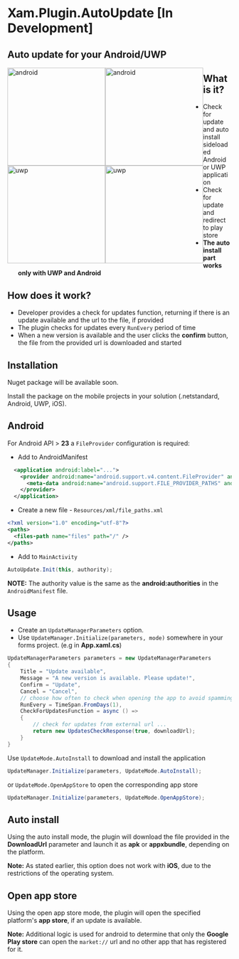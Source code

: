 # Xam.Plugin.AutoUpdate [In Development]

## Auto update for your Android/UWP

<div class="inline-block" >
  <img style="float: left;" src="https://github.com/angelinn/Xam.Plugin.UpdatePrompt/blob/master/images/update_android.png" alt="android" width="220"/>
  <img style="float: left;" src="https://github.com/angelinn/Xam.Plugin.UpdatePrompt/blob/master/images/install_android.png" alt="android" width="220"/>
  <img style="float: left;" src="https://github.com/angelinn/Xam.Plugin.UpdatePrompt/blob/master/images/update_uwp.jpg" alt="uwp" width="220"/>
    <img style="float: left;" src="https://github.com/angelinn/Xam.Plugin.UpdatePrompt/blob/master/images/install_uwp.jpg" alt="uwp" width="220"/>
</div>

## What is it?
* Check for update and auto install sideloaded Android or UWP application
* Check for update and redirect to play store
* **The auto install part works only with UWP and Android**

## How does it work?
* Developer provides a check for updates function, returning if there is an update available and the url to the file, if provided
* The plugin checks for updates every ```RunEvery``` period of time
* When a new version is available and the user clicks the **confirm** button, the file from the provided url is downloaded and started

## Installation
Nuget package will be available soon.

Install the package on the mobile projects in your solution (.netstandard, Android, UWP, iOS).

## Android
For Android API > **23** a ```FileProvider``` configuration is required:
* Add to AndroidManifest
```xml
  <application android:label="...">
    <provider android:name="android.support.v4.content.FileProvider" android:authorities="com.companyname.application" android:grantUriPermissions="true" android:exported="false">
      <meta-data android:name="android.support.FILE_PROVIDER_PATHS" android:resource="@xml/file_paths" />
    </provider>
  </application>
```

* Create a new file - ```Resources/xml/file_paths.xml```
```xml
<?xml version="1.0" encoding="utf-8"?>
<paths>
  <files-path name="files" path="/" />
</paths>
```

* Add to ```MainActivity```

```C#
AutoUpdate.Init(this, authority);

```

**NOTE:** The authority value is the same as the **android:authorities** in the ```AndroidManifest``` file.


## Usage

* Create an ```UpdateManagerParameters``` option.
* Use ```UpdateManager.Initialize(parameters, mode)``` somewhere in your forms project. (e.g in **App.xaml.cs**)

```C#
UpdateManagerParameters parameters = new UpdateManagerParameters
{
    Title = "Update available",
    Message = "A new version is available. Please update!",
    Confirm = "Update",
    Cancel = "Cancel",
    // choose how often to check when opening the app to avoid spamming the user every time
    RunEvery = TimeSpan.FromDays(1),
    CheckForUpdatesFunction = async () =>
    {
        // check for updates from external url ...
        return new UpdatesCheckResponse(true, downloadUrl);
    }
}
```

Use ```UpdateMode.AutoInstall``` to download and install the application
```C#
UpdateManager.Initialize(parameters, UpdateMode.AutoInstall);
```

or ```UpdateMode.OpenAppStore``` to open the corresponding app store
```C#
UpdateManager.Initialize(parameters, UpdateMode.OpenAppStore);
```

## Auto install
Using the auto install mode, the plugin will download the file provided in the **DownloadUrl** parameter and launch it as **apk** or **appxbundle**, depending on the platform.

**Note:** As stated earlier, this option does not work with **iOS**, due to the restrictions of the operating system.

## Open app store
Using the open app store mode, the plugin will open the specified platform's **app store**, if an update is available.

**Note:** Additional logic is used for android to determine that only the **Google Play store** can open the ```market://``` url and no other app that has registered for it.
